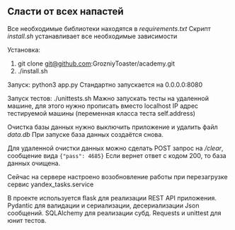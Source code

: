## Сласти от всех напастей

Все необходимые библиотеки находятся в *requirements.txt*
Скрипт *install.sh* устанавливает все необходимые зависимости

Установка:
 1. git clone git@github.com:GrozniyToaster/academy.git
 2. ./install.sh

Запуск: python3 app.py
Стандартно запускается на 0.0.0.0:8080

Запуск тестов: ./unittests.sh
Мажно запускать тесты на удаленной машине, для этого нужно прописать вместо localhost IP адрес тестируемой машины 
(переменная класса теста self.address)

Очистка базы данных нужно выключить приложение и удалить файл *data.db* 
При запуске база данных создаётся снова.


Для удаленной очистки данных можно сделать POST запрос на */clear*, сообщение вида `{"pass": 4685}`
Если вернет ответ с кодом 200, то база данных очищена. 

Сейчас на сервере настроено возобновление работы при перезагрузке сервис yandex_tasks.service 

В проекте используется flask для реализации REST API приложения. 
Pydantic для валидации и сериализации, десериализации Json сообщений.
SQLAlchemy для реализации субд.
Requests и unittest для юнит тестов.